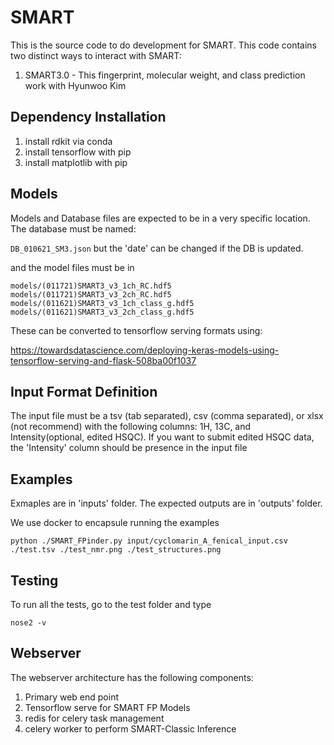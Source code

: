 # SMART

This is the source code to do development for SMART. This code contains two distinct ways to interact with SMART:

1. SMART3.0 - This fingerprint, molecular weight, and class prediction work with Hyunwoo Kim

## Dependency Installation

1. install rdkit via conda
1. install tensorflow with pip
1. install matplotlib with pip

## Models

Models and Database files are expected to be in a very specific location. The database must be named:

```DB_010621_SM3.json```
but the 'date' can be changed if the DB is updated.

and the model files must be in 

```
models/(011721)SMART3_v3_1ch_RC.hdf5
models/(011721)SMART3_v3_2ch_RC.hdf5
models/(011621)SMART3_v3_1ch_class_g.hdf5
models/(011621)SMART3_v3_2ch_class_g.hdf5
```

These can be converted to tensorflow serving formats using:

https://towardsdatascience.com/deploying-keras-models-using-tensorflow-serving-and-flask-508ba00f1037

## Input Format Definition

The input file must be a tsv (tab separated), csv (comma separated), or xlsx (not recommend) with the following columns: 1H, 13C, and Intensity(optional, edited HSQC).
If you want to submit edited HSQC data, the 'Intensity' column should be presence in the input file 

## Examples
Exmaples are in 'inputs' folder.
The expected outputs are in 'outputs' folder.

We use docker to encapsule running the examples

```python ./SMART_FPinder.py input/cyclomarin_A_fenical_input.csv ./test.tsv ./test_nmr.png ./test_structures.png```

## Testing

To run all the tests, go to the test folder and type

```nose2 -v```

## Webserver

The webserver architecture has the following components:

1. Primary web end point
1. Tensorflow serve for SMART FP Models
1. redis for celery task management
1. celery worker to perform SMART-Classic Inference
